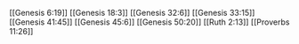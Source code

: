 [[Genesis 6:19]]
[[Genesis 18:3]]
[[Genesis 32:6]]
[[Genesis 33:15]]
[[Genesis 41:45]]
[[Genesis 45:6]]
[[Genesis 50:20]]
[[Ruth 2:13]]
[[Proverbs 11:26]]
